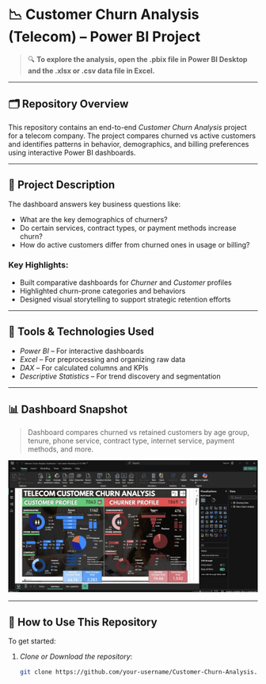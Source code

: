 # 📉 Customer Churn Analysis (Telecom) – Power BI Project

> 🔍 **To explore the analysis, open the .pbix file in Power BI Desktop and the .xlsx or .csv data file in Excel.**

---

## 🗂 Repository Overview

This repository contains an end-to-end *Customer Churn Analysis* project for a telecom company. The project compares churned vs active customers and identifies patterns in behavior, demographics, and billing preferences using interactive Power BI dashboards.

---

## 📌 Project Description

The dashboard answers key business questions like:
- What are the key demographics of churners?
- Do certain services, contract types, or payment methods increase churn?
- How do active customers differ from churned ones in usage or billing?

### Key Highlights:
- Built comparative dashboards for *Churner* and *Customer* profiles
- Highlighted churn-prone categories and behaviors
- Designed visual storytelling to support strategic retention efforts

---

## 🧰 Tools & Technologies Used

- *Power BI* – For interactive dashboards  
- *Excel* – For preprocessing and organizing raw data  
- *DAX* – For calculated columns and KPIs  
- *Descriptive Statistics* – For trend discovery and segmentation  

---

## 📊 Dashboard Snapshot

> Dashboard compares churned vs retained customers by age group, tenure, phone service, contract type, internet service, payment methods, and more.

![Customer Churn Dashboard](./assets/Customer_Churn_Dashboard.jpg)

---

## 🚀 How to Use This Repository

To get started:

1. *Clone or Download the repository*:
   ```bash
   git clone https://github.com/your-username/Customer-Churn-Analysis.git

